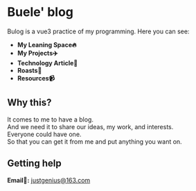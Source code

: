 # Buele' blog
Bulog is a vue3 practice of my programming.
Here you can see:
- **My Leaning Space🔥**
- **My Projects✈️**
- **Technology Article📖**
- **Roasts🤕** 
- **Resources📹️**

## Why this?

It comes to me to have a blog.  
And we need it to share our ideas, my work, and interests.  
Everyone could have one.  
So that you can get it from me and put anything you want on.

## Getting help

**Email📧:** justgenius@163.com